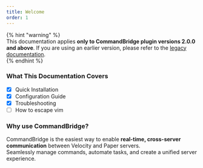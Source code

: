 ```yaml
---
title: Welcome
order: 1
---
```


{% hint "warning" %}  
This documentation applies **only to CommandBridge plugin versions 2.0.0 and above**.
If you are using an earlier version, please refer to the [legacy documentation](https://objz.github.io/CommandBridge/getting-started.html).  
{% endhint %}
### What This Documentation Covers

* [x] Quick Installation  
* [x] Configuration Guide  
* [x] Troubleshooting  
* [ ] How to escape vim

### Why use CommandBridge?

CommandBridge is the easiest way to enable **real-time, cross-server communication** between Velocity and Paper servers.  
Seamlessly manage commands, automate tasks, and create a unified server experience.

